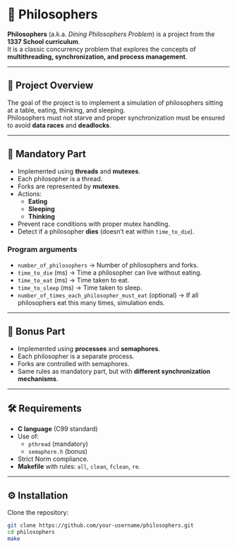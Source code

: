 # 🍝 Philosophers

**Philosophers** (a.k.a. *Dining Philosophers Problem*) is a project from the **1337 School curriculum**.  
It is a classic concurrency problem that explores the concepts of **multithreading, synchronization, and process management**.  

---

## 📖 Project Overview

The goal of the project is to implement a simulation of philosophers sitting at a table, eating, thinking, and sleeping.  
Philosophers must not starve and proper synchronization must be ensured to avoid **data races** and **deadlocks**.  

---

## 🚀 Mandatory Part

- Implemented using **threads** and **mutexes**.  
- Each philosopher is a thread.  
- Forks are represented by **mutexes**.  
- Actions:
  - **Eating**
  - **Sleeping**
  - **Thinking**
- Prevent race conditions with proper mutex handling.  
- Detect if a philosopher **dies** (doesn’t eat within `time_to_die`).  

### Program arguments


- `number_of_philosophers` → Number of philosophers and forks.  
- `time_to_die` (ms) → Time a philosopher can live without eating.  
- `time_to_eat` (ms) → Time taken to eat.  
- `time_to_sleep` (ms) → Time taken to sleep.  
- `number_of_times_each_philosopher_must_eat` (optional) → If all philosophers eat this many times, simulation ends.  

---

## 🌟 Bonus Part

- Implemented using **processes** and **semaphores**.  
- Each philosopher is a separate process.  
- Forks are controlled with semaphores.  
- Same rules as mandatory part, but with **different synchronization mechanisms**.  

---

## 🛠️ Requirements

- **C language** (C99 standard)  
- Use of:
  - `pthread` (mandatory)  
  - `semaphore.h` (bonus)  
- Strict Norm compliance.  
- **Makefile** with rules: `all`, `clean`, `fclean`, `re`.  

---

## ⚙️ Installation

Clone the repository:

```bash
git clone https://github.com/your-username/philosophers.git
cd philosophers
make
